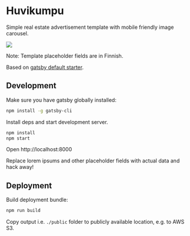 # Huvikumpu

Simple real estate advertisement template with mobile friendly image carousel.

![](./demo.gif)

Note: Template placeholder fields are in Finnish.

Based on [gatsby default starter](https://github.com/gatsbyjs/gatsby-starter-default).

## Development

Make sure you have gatsby globally installed:

```sh
npm install -g gatsby-cli
```

Install deps and start development server.

```sh
npm install
npm start
```

Open http://localhost:8000

Replace lorem ipsums and other placeholder fields with actual data and hack away!

## Deployment

Build deployment bundle:

```sh
npm run build
```

Copy output i.e. `./public` folder to publicly available location, e.g. to AWS S3.
